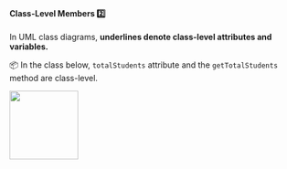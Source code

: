 <div id="title">

#### Class-Level Members :two:

</div>

<div id="body">

In UML class diagrams, **underlines denote class-level attributes and variables.**

<tip-box>

:package: In the class below, `totalStudents` attribute and the `getTotalStudents` method are class-level.

<img src="{{baseUrl}}/uml/classDiagrams/classLevelMembers/what/images/student.png" height="120" />
<p/>

</tip-box>

</div>

<div id="extras">
</div>
